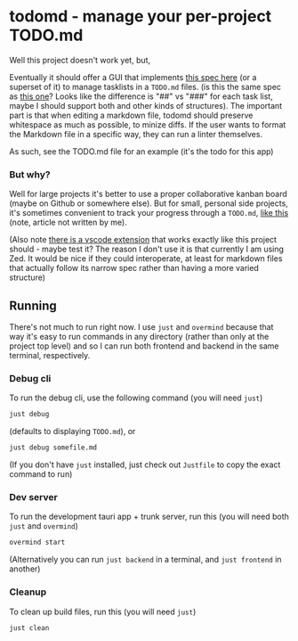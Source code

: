 # todomd - manage your per-project TODO.md

Well this project doesn't work yet, but,

Eventually it should offer a GUI that implements [this spec
here](https://github.com/todomd/todo.md) (or a superset of it) to manage
tasklists in a `TODO.md` files. (is this the same spec as [this
one](https://github.com/todo-md/todo-md)? Looks like the difference is "##" vs
"###" for each task list, maybe I should support both and other kinds of
structures). The important part is that when editing a markdown file, todomd
should preserve whitespace as much as possible, to minize diffs. If the user
wants to format the Markdown file in a specific way, they can run a linter
themselves.

As such, see the TODO.md file for an example (it's the todo for this app)

### But why?

Well for large projects it's better to use a proper collaborative kanban board
(maybe on Github or somewhere else). But for small, personal side projects, it's
sometimes convenient to track your progress through a `TODO.md`, [like
this](https://betterprogramming.pub/every-project-should-have-a-todo-md-file-20703bb6fd5f)
(note, article not written by me).

(Also note [there is a vscode
extension](https://marketplace.visualstudio.com/items?itemName=coddx.coddx-alpha)
that works exactly like this project should - maybe test it? The reason I don't
use it is that currently I am using Zed. It would be nice if they could
interoperate, at least for markdown files that actually follow its narrow spec
rather than having a more varied structure)

## Running

There's not much to run right now. I use `just` and `overmind` because that way
it's easy to run commands in any directory (rather than only at the project top
level) and so I can run both frontend and backend in the same terminal,
respectively.

### Debug cli

To run the debug cli, use the following command (you will need `just`)

```sh
just debug
```

(defaults to displaying `TODO.md`), or

```sh
just debug somefile.md
```

(If you don't have `just` installed, just check out `Justfile` to copy the exact
command to run)

### Dev server

To run the development tauri app + trunk server, run this (you will need both
`just` and `overmind`)

```sh
overmind start
```

(Alternatively you can run `just backend` in a terminal, and `just frontend` in
another)

### Cleanup

To clean up build files, run this (you will need `just`)

```sh
just clean
```
